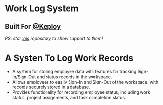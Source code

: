 # Work Log System
## Built For [@Keploy](Keploy.io)

_PS: star [this](https://github.com/keploy/keploy) repository to show support to them!_


# A Systen To Log Work Records
- A system for storing employee data with features for tracking Sign-In/Sign-Out and status records in the workspace.
- Allows employees to easily Sign-In and Sign-Out of the workspace, with records securely stored in a database.
- Provides functionality for recording employee status, including work status, project assignments, and task completion status.